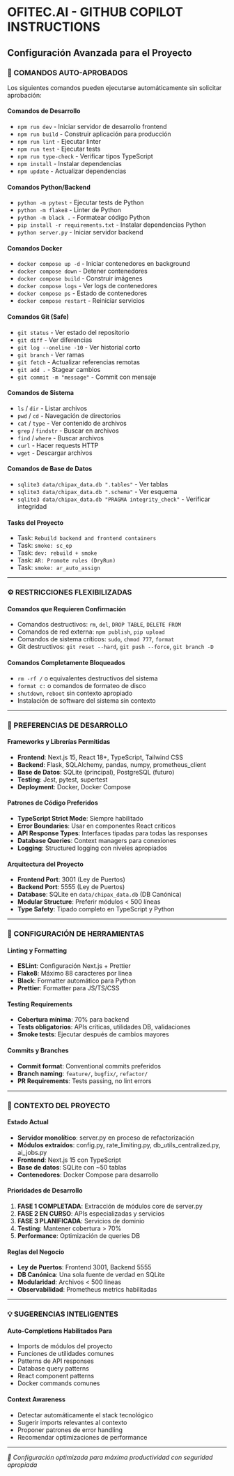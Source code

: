 # OFITEC.AI - GITHUB COPILOT INSTRUCTIONS
## Configuración Avanzada para el Proyecto

### 🚀 COMANDOS AUTO-APROBADOS

Los siguientes comandos pueden ejecutarse automáticamente sin solicitar aprobación:

#### **Comandos de Desarrollo**
- `npm run dev` - Iniciar servidor de desarrollo frontend
- `npm run build` - Construir aplicación para producción
- `npm run lint` - Ejecutar linter
- `npm run test` - Ejecutar tests
- `npm run type-check` - Verificar tipos TypeScript
- `npm install` - Instalar dependencias
- `npm update` - Actualizar dependencias

#### **Comandos Python/Backend**
- `python -m pytest` - Ejecutar tests de Python
- `python -m flake8` - Linter de Python
- `python -m black .` - Formatear código Python
- `pip install -r requirements.txt` - Instalar dependencias Python
- `python server.py` - Iniciar servidor backend

#### **Comandos Docker**
- `docker compose up -d` - Iniciar contenedores en background
- `docker compose down` - Detener contenedores
- `docker compose build` - Construir imágenes
- `docker compose logs` - Ver logs de contenedores
- `docker compose ps` - Estado de contenedores
- `docker compose restart` - Reiniciar servicios

#### **Comandos Git (Safe)**
- `git status` - Ver estado del repositorio
- `git diff` - Ver diferencias
- `git log --oneline -10` - Ver historial corto
- `git branch` - Ver ramas
- `git fetch` - Actualizar referencias remotas
- `git add .` - Stagear cambios
- `git commit -m "message"` - Commit con mensaje

#### **Comandos de Sistema**
- `ls` / `dir` - Listar archivos
- `pwd` / `cd` - Navegación de directorios
- `cat` / `type` - Ver contenido de archivos
- `grep` / `findstr` - Buscar en archivos
- `find` / `where` - Buscar archivos
- `curl` - Hacer requests HTTP
- `wget` - Descargar archivos

#### **Comandos de Base de Datos**
- `sqlite3 data/chipax_data.db ".tables"` - Ver tablas
- `sqlite3 data/chipax_data.db ".schema"` - Ver esquema
- `sqlite3 data/chipax_data.db "PRAGMA integrity_check"` - Verificar integridad

#### **Tasks del Proyecto**
- Task: `Rebuild backend and frontend containers`
- Task: `smoke: sc_ep`
- Task: `dev: rebuild + smoke`
- Task: `AR: Promote rules (DryRun)`
- Task: `smoke: ar_auto_assign`

---

### ⚙️ RESTRICCIONES FLEXIBILIZADAS

#### **Comandos que Requieren Confirmación**
- Comandos destructivos: `rm`, `del`, `DROP TABLE`, `DELETE FROM`
- Comandos de red externa: `npm publish`, `pip upload`
- Comandos de sistema críticos: `sudo`, `chmod 777`, `format`
- Git destructivos: `git reset --hard`, `git push --force`, `git branch -D`

#### **Comandos Completamente Bloqueados**
- `rm -rf /` o equivalentes destructivos del sistema
- `format c:` o comandos de formateo de disco
- `shutdown`, `reboot` sin contexto apropiado
- Instalación de software del sistema sin contexto

---

### 🎯 PREFERENCIAS DE DESARROLLO

#### **Frameworks y Librerías Permitidas**
- **Frontend**: Next.js 15, React 18+, TypeScript, Tailwind CSS
- **Backend**: Flask, SQLAlchemy, pandas, numpy, prometheus_client
- **Base de Datos**: SQLite (principal), PostgreSQL (futuro)
- **Testing**: Jest, pytest, supertest
- **Deployment**: Docker, Docker Compose

#### **Patrones de Código Preferidos**
- **TypeScript Strict Mode**: Siempre habilitado
- **Error Boundaries**: Usar en componentes React críticos
- **API Response Types**: Interfaces tipadas para todas las responses
- **Database Queries**: Context managers para conexiones
- **Logging**: Structured logging con niveles apropiados

#### **Arquitectura del Proyecto**
- **Frontend Port**: 3001 (Ley de Puertos)
- **Backend Port**: 5555 (Ley de Puertos)
- **Database**: SQLite en `data/chipax_data.db` (DB Canónica)
- **Modular Structure**: Preferir módulos < 500 líneas
- **Type Safety**: Tipado completo en TypeScript y Python

---

### 🔧 CONFIGURACIÓN DE HERRAMIENTAS

#### **Linting y Formatting**
- **ESLint**: Configuración Next.js + Prettier
- **Flake8**: Máximo 88 caracteres por línea
- **Black**: Formatter automático para Python
- **Prettier**: Formatter para JS/TS/CSS

#### **Testing Requirements**
- **Cobertura mínima**: 70% para backend
- **Tests obligatorios**: APIs críticas, utilidades DB, validaciones
- **Smoke tests**: Ejecutar después de cambios mayores

#### **Commits y Branches**
- **Commit format**: Conventional commits preferidos
- **Branch naming**: `feature/`, `bugfix/`, `refactor/`
- **PR Requirements**: Tests passing, no lint errors

---

### 🚨 CONTEXTO DEL PROYECTO

#### **Estado Actual**
- **Servidor monolítico**: server.py en proceso de refactorización
- **Módulos extraídos**: config.py, rate_limiting.py, db_utils_centralized.py, ai_jobs.py
- **Frontend**: Next.js 15 con TypeScript
- **Base de datos**: SQLite con ~50 tablas
- **Contenedores**: Docker Compose para desarrollo

#### **Prioridades de Desarrollo**
1. **FASE 1 COMPLETADA**: Extracción de módulos core de server.py
2. **FASE 2 EN CURSO**: APIs especializadas y servicios
3. **FASE 3 PLANIFICADA**: Servicios de dominio
4. **Testing**: Mantener cobertura > 70%
5. **Performance**: Optimización de queries DB

#### **Reglas del Negocio**
- **Ley de Puertos**: Frontend 3001, Backend 5555
- **DB Canónica**: Una sola fuente de verdad en SQLite
- **Modularidad**: Archivos < 500 líneas
- **Observabilidad**: Prometheus metrics habilitadas

---

### 💡 SUGERENCIAS INTELIGENTES

#### **Auto-Completions Habilitados Para**
- Imports de módulos del proyecto
- Funciones de utilidades comunes
- Patterns de API responses
- Database query patterns
- React component patterns
- Docker commands comunes

#### **Context Awareness**
- Detectar automáticamente el stack tecnológico
- Sugerir imports relevantes al contexto
- Proponer patrones de error handling
- Recomendar optimizaciones de performance

---

*🤖 Configuración optimizada para máxima productividad con seguridad apropiada*